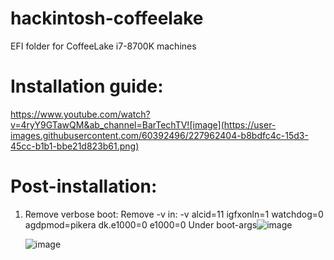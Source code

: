 # hackintosh-coffeelake
 EFI folder for CoffeeLake i7-8700K machines

# Installation guide: 
  https://www.youtube.com/watch?v=4ryY9GTawQM&ab_channel=BarTechTV![image](https://user-images.githubusercontent.com/60392496/227962404-b8bdfc4c-15d3-45cc-b1b1-bbe21d823b61.png)

# Post-installation:
1. Remove verbose boot:
   Remove -v in:
   -v alcid=11 igfxonln=1 watchdog=0 agdpmod=pikera dk.e1000=0 e1000=0
   Under boot-args![image](https://user-images.githubusercontent.com/60392496/227962630-68ec4706-1e5f-4983-8c22-fc56ababb9fc.png)

   ![image](https://user-images.githubusercontent.com/60392496/227962586-7b7329e9-f3d2-4a97-bae0-04e302548f56.png)

